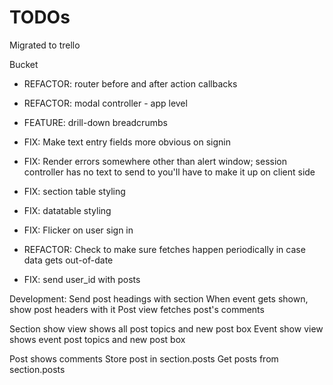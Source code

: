 # TODOs
Migrated to trello

Bucket  
* REFACTOR: router before and after action callbacks
* REFACTOR: modal controller - app level

* FEATURE: drill-down breadcrumbs

* FIX: Make text entry fields more obvious on signin
* FIX: Render errors somewhere other than alert window; session controller has no text to send to you'll have to make it up on client side
* FIX: section table styling
* FIX: datatable styling
* FIX: Flicker on user sign in

* REFACTOR: Check to make sure fetches happen periodically in case data gets out-of-date
* FIX: send user_id with posts

Development:
Send post headings with section
When event gets shown, show post headers with it
Post view fetches post's comments

Section show view shows all post topics and new post box
Event show view shows event post topics and new post box

Post shows comments
Store post in section.posts
Get posts from section.posts
